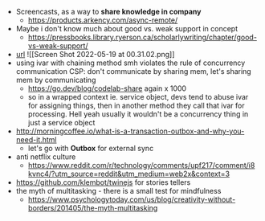 - Screencasts, as a way to **share knowledge in company**
	- https://products.arkency.com/async-remote/
- Maybe i don't know much about good vs. weak support in concept
	- https://pressbooks.library.ryerson.ca/scholarlywriting/chapter/good-vs-weak-support/
- [url](https://subscription.packtpub.com/book/application-development/9781788294287/1/ch01lvl1sec9/rest-verbs-and-status-codes) ![[Screen Shot 2022-05-19 at 00.31.02.png]]
- using ivar with chaining method smh violates the rule of concurrency communication CSP: don't communicate by sharing mem, let's sharing mem by communicating
	- https://go.dev/blog/codelab-share again x 1000
	- so in a wrapped context ie. service object, devs tend to abuse ivar for assigning things, then in another method they call that ivar for processing. Hell yeah usually it wouldn't be a concurrency thing in just a service object 
- http://morningcoffee.io/what-is-a-transaction-outbox-and-why-you-need-it.html
	- let's go with **Outbox** for external sync
- anti netflix culture
	- https://www.reddit.com/r/technology/comments/upf217/comment/i8kvnc4/?utm_source=reddit&utm_medium=web2x&context=3
- https://github.com/klembot/twinejs for stories tellers
- the myth of multitasking - there is a small test for mindfulness
	- https://www.psychologytoday.com/us/blog/creativity-without-borders/201405/the-myth-multitasking